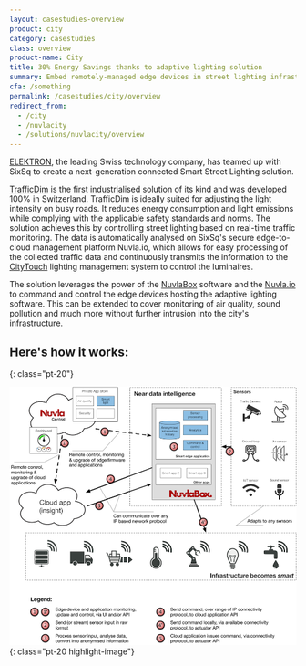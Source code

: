```yaml
---
layout: casestudies-overview
product: city
category: casestudies
class: overview
product-name: City
title: 30% Energy Savings thanks to adaptive lighting solution
summary: Embed remotely-managed edge devices in street lighting infrastructure to provide future-proof solution.
cfa: /something
permalink: /casestudies/city/overview
redirect_from:
  - /city
  - /nuvlacity
  - /solutions/nuvlacity/overview
---
```


[ELEKTRON](https://www.elektron.ch/en/), the leading Swiss technology company, has teamed up with SixSq to create a next-generation connected Smart Street Lighting solution. 

[TrafficDim](https://www.elektron.ch/fr/produits-et-solutions/eclairage/routes/gestion-de-la-lumiere/trafficdim-controle) is the first industrialised solution of its kind and was developed 100% in Switzerland. TrafficDim is ideally suited for adjusting the light intensity on busy roads. It reduces energy consumption and light emissions while complying with the applicable safety standards and norms. The solution achieves this by controlling street lighting based on real-time traffic monitoring. The data is automatically analysed on SixSq's secure edge-to-cloud management platform Nuvla.io, which allows for easy processing of the collected traffic data and continuously transmits the information to the [CityTouch](https://www.lighting.philips.com/main/systems/lighting-systems/citytouch) lighting management system to control the luminaires.

The solution leverages the power of the [NuvlaBox](/products-and-services/nuvlabox/overview) software and the [Nuvla.io](/products-and-services/nuvla-io/overview) to command and control the edge devices hosting the adaptive lighting software. This can be extended to cover monitoring of air quality, sound pollution and much more without further intrusion into the city's infrastructure.

## Here's how it works:
{: class="pt-20"}

![Smart City Architecture](/img/content/diagrams/smartcity-architecture.png "Smart City Architecture")
{: class="pt-20 highlight-image"}
